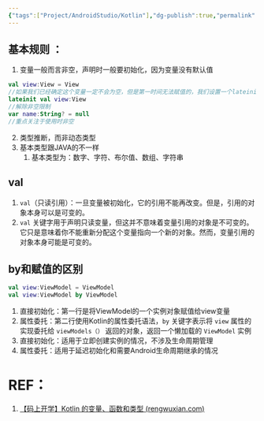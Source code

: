 ```yaml
---
{"tags":["Project/AndroidStudio/Kotlin"],"dg-publish":true,"permalink":"/Project/AndroidStudio/Kotlin变量、函数、类型/","dgPassFrontmatter":true}
---
```


## 基本规则 ：
1. 变量一般而言非空，声明时一般要初始化，因为变量没有默认值
```Kotlin
val view:View = View
//如果我们已经确定这个变量一定不会为空，但是第一时间无法赋值的，我们设置一个lateinit属性
lateinit val view:View
//解除非空限制
var name:String? = null
//重点关注于使用时非空
```
2. 类型推断，而非动态类型
3. 基本类型跟JAVA的不一样
	1. 基本类型为：数字、字符、布尔值、数组、字符串

## val
1. `val`（只读引用）：一旦变量被初始化，它的引用不能再改变。但是，引用的对象本身可以是可变的。
2. `val` 关键字用于声明只读变量，但这并不意味着变量引用的对象是不可变的。它只是意味着你不能重新分配这个变量指向一个新的对象。然而，变量引用的对象本身可能是可变的。
## by和赋值的区别
```kotlin
val view:ViewModel = ViewModel 
val view:ViewModel by ViewModel
```
1. 直接初始化：第一行是将ViewModel的一个实例对象赋值给view变量
2. 属性委托：第二行使用Kotlin的属性委托语法，`by` 关键字表示将 `view` 属性的实现委托给 `viewModels（）` 返回的对象，返回一个懒加载的 `ViewModel` 实例
3. 直接初始化：适用于立即创建实例的情况，不涉及生命周期管理
4. 属性委托：适用于延迟初始化和需要Android生命周期继承的情况


# REF：
1. [【码上开学】Kotlin 的变量、函数和类型 (rengwuxian.com)](https://rengwuxian.com/kotlin-basic-1/)